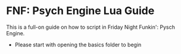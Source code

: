 # FNF: Psych Engine Lua Guide
This is a full-on guide on how to script in Friday Night Funkin': Pysch Engine.
- Please start with opening the basics folder to begin
